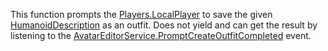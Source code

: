 This function prompts the [Players.LocalPlayer](https://developer.roblox.com/en-us/api-reference/property/Players/LocalPlayer) to save the given [HumanoidDescription](https://developer.roblox.com/en-us/api-reference/class/HumanoidDescription) as an outfit. Does not yield and can get the result by listening to the [AvatarEditorService.PromptCreateOutfitCompleted](https://developer.roblox.com/en-us/api-reference/event/AvatarEditorService/PromptCreateOutfitCompleted) event.